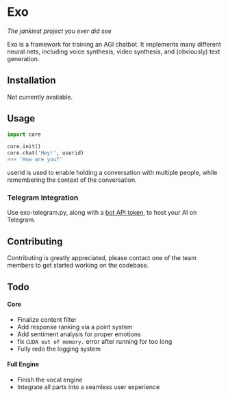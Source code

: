 # Exo

*The jankiest project you ever did see*

Exo is a framework for training an AGI chatbot. It implements many different neural nets, including voice synthesis, video synthesis, and (obviously) text generation.

## Installation

Not currently available.

## Usage

```python
import core

core.init()
core.chat('Hey!', userid)
>>> 'How are you?'
```
userid is used to enable holding a conversation with multiple people, while remembering the context of the conversation.
### Telegram Integration
Use exo-telegram.py, along with a [bot API token](https://t.me/botfather), to host your AI on Telegram.

## Contributing
Contributing is greatly appreciated, please contact one of the team members to get started working on the codebase.

## Todo
#### Core
- Finalize content filter
- Add response ranking via a point system
- Add sentiment analysis for proper emotions
- fix ```CUDA out of memory.``` error after running for too long
- Fully redo the logging system
#### Full Engine
- Finish the vocal engine
- Integrate all parts into a seamless user experience
